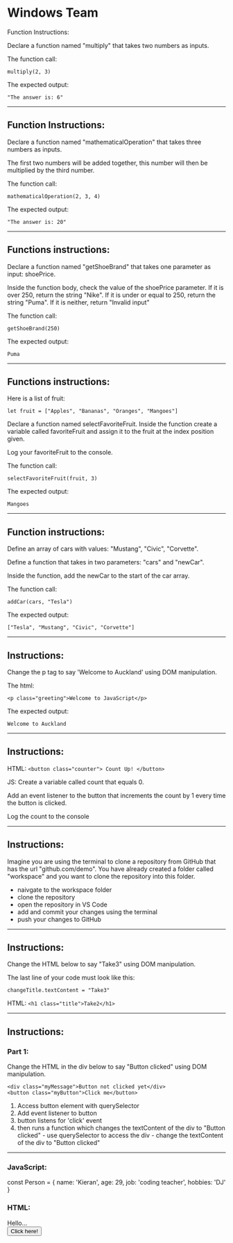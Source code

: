 # Windows Team

Function Instructions:

Declare a function named "multiply" that takes two numbers as inputs.

The function call:

`multiply(2, 3)` 

The expected output:

`"The answer is: 6"`

-----------------------------

## Function Instructions:

Declare a function named "mathematicalOperation" that takes three numbers as inputs.

The first two numbers will be added together, this number will then be multiplied by the third number.

The function call:

`mathematicalOperation(2, 3, 4)` 

The expected output:

`"The answer is: 20"`

-------------------------

## Functions instructions:

Declare a function named "getShoeBrand" that takes one parameter as input: shoePrice.

Inside the function body, check the value of the shoePrice parameter. If it is over 250, return the string "Nike". If it is under or equal to 250, return the string "Puma". If it is neither, return "Invalid input"

The function call:

`getShoeBrand(250)` 

The expected output:

`Puma`

-------------------------

## Functions instructions:

Here is a list of fruit:
```
let fruit = ["Apples", "Bananas", "Oranges", "Mangoes"]
```
Declare a function named selectFavoriteFruit. Inside the function create a variable called favoriteFruit and assign it to the fruit at the index position given.

Log your favoriteFruit to the console.

The function call:

`selectFavoriteFruit(fruit, 3)` 

The expected output:

`Mangoes`

----------------------------

## Function instructions:

Define an array of cars with values: "Mustang", "Civic", "Corvette".

Define a function that takes in two parameters: "cars" and "newCar".

Inside the function, add the newCar to the start of the car array.

The function call:

`addCar(cars, "Tesla")`

The expected output:

`["Tesla", "Mustang", "Civic", "Corvette"]`

--------------------------

## Instructions:

Change the p tag to say 'Welcome to Auckland' using DOM manipulation.

The html:

`<p class="greeting">Welcome to JavaScript</p>`

The expected output:

`Welcome to Auckland`

--------------------------

## Instructions:

HTML:
`<button class="counter"> Count Up! </button>`

JS:
Create a variable called count that equals 0.

Add an event listener to the button that increments the count by 1 every time the button is clicked.

Log the count to the console

---------------------------

## Instructions:

Imagine you are using the terminal to clone a repository from GitHub that has the url "github.com/demo". You have already created a folder called "workspace" and you want to clone the repository into this folder. 

- naivgate to the workspace folder
- clone the repository
- open the repository in VS Code
- add and commit your changes using the terminal
- push your changes to GitHub

---------------------------

## Instructions:

Change the HTML below to say "Take3" using DOM manipulation.

The last line of your code must look like this:

`changeTitle.textContent = "Take3"`

HTML:
`<h1 class="title">Take2</h1>`

--------------------------

## Instructions:

### Part 1:

Change the HTML in the div below to say "Button clicked" using DOM manipulation.

```
<div class="myMessage">Button not clicked yet</div>
<button class="myButton">Click me</button>
```

1. Access button element with querySelector
2. Add event listener to button
3. button listens for 'click' event
4. then runs a function which changes the textContent of the div to "Button clicked"
        - use querySelector to access the div
        - change the textContent of the div to "Button clicked"


-----------------------------


### JavaScript:

const Person = {
    name: 'Kieran',
    age: 29,
    job: 'coding teacher',
    hobbies: 'DJ'
}

### HTML:

<div id='greeting'>Hello...</div>
<button id='button'>Click here!</button>

